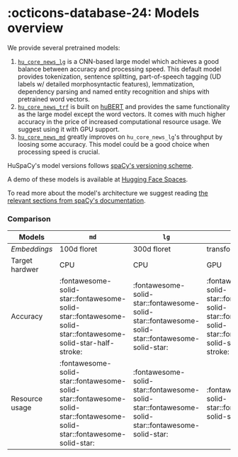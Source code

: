 # :octicons-database-24: Models overview

We provide several pretrained models:
 1. [`hu_core_news_lg`](https://huggingface.co/huspacy/hu_core_news_lg) is a CNN-based large model which achieves a good balance between accuracy and processing speed. This default model provides tokenization, sentence splitting, part-of-speech tagging (UD labels w/ detailed morphosyntactic features), lemmatization, dependency parsing and named entity recognition and ships with pretrained word
vectors.
2. [`hu_core_news_trf`](https://huggingface.co/huspacy/hu_core_news_trf) is built on [huBERT](https://huggingface.co/SZTAKI-HLT/hubert-base-cc) and provides the same functionality as the large model except the word vectors. It comes with much higher accuracy in the price of increased computational resource usage. We suggest using it with GPU support. 
3. [`hu_core_news_md`](https://huggingface.co/huspacy/hu_core_news_md) greatly improves on `hu_core_news_lg`'s throughput by loosing some accuracy. This model could be a good choice when processing speed is crucial.

HuSpaCy's model versions follows [spaCy's versioning scheme](https://spacy.io/models#model-versioning).

A demo of these models is available at [Hugging Face Spaces](https://huggingface.co/spaces/huspacy/demo).

To read more about the model's architecture we suggest reading [the relevant sections from spaCy's documentation](https://spacy.io/models#design).

### Comparison

| Models         | `md`                                                                                                                                                                                                                                             | `lg`                                                                                                                                                                                              | `trf`                                                                                                        |
|----------------|--------------------------------------------------------------------------------------------------------------------------------------------------------------------------------------------------------------------------------------------------|---------------------------------------------------------------------------------------------------------------------------------------------------------------------------------------------------|--------------------------------------------------------------------------------------------------------------| 
| *Embeddings*   | 100d floret                                                                                                                                                                                                                                      | 300d floret                                                                                                                                                                                       | transformer: [`huBert`](https://huggingface.co/SZTAKI-HLT/hubert-base-cc)                                    |
| Target hardwer | CPU                                                                                                                                                                                                                                              | CPU                                                                                                                                                                                               | GPU                                                                                                          |
| Accuracy       | :fontawesome-solid-star::fontawesome-solid-star::fontawesome-solid-star::fontawesome-solid-star-half-stroke:                                                                                                                                     | :fontawesome-solid-star::fontawesome-solid-star::fontawesome-solid-star::fontawesome-solid-star:                                                                                                  | :fontawesome-solid-star::fontawesome-solid-star::fontawesome-solid-star::fontawesome-solid-star-half-stroke: |
| Resource usage | :fontawesome-solid-star::fontawesome-solid-star::fontawesome-solid-star::fontawesome-solid-star::fontawesome-solid-star:  | :fontawesome-solid-star::fontawesome-solid-star::fontawesome-solid-star::fontawesome-solid-star:  | :fontawesome-solid-star::fontawesome-solid-star:                                                             |

